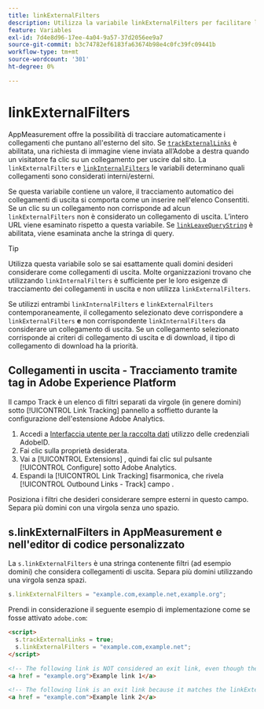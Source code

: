 ```yaml
---
title: linkExternalFilters
description: Utilizza la variabile linkExternalFilters per facilitare l'uscita automatica del tracciamento dei collegamenti.
feature: Variables
exl-id: 7d4e8d96-17ee-4a04-9a57-37d2056ee9a7
source-git-commit: b3c74782ef6183fa63674b98e4c0fc39fc09441b
workflow-type: tm+mt
source-wordcount: '301'
ht-degree: 0%

---
```


# linkExternalFilters

AppMeasurement offre la possibilità di tracciare automaticamente i collegamenti che puntano all&#39;esterno del sito. Se [`trackExternalLinks`](trackexternallinks.md) è abilitata, una richiesta di immagine viene inviata all’Adobe a destra quando un visitatore fa clic su un collegamento per uscire dal sito. La `linkExternalFilters` e [`linkInternalFilters`](linkinternalfilters.md) le variabili determinano quali collegamenti sono considerati interni/esterni.

Se questa variabile contiene un valore, il tracciamento automatico dei collegamenti di uscita si comporta come un inserire nell&#39;elenco Consentiti. Se un clic su un collegamento non corrisponde ad alcun `linkExternalFilters` non è considerato un collegamento di uscita. L’intero URL viene esaminato rispetto a questa variabile. Se [`linkLeaveQueryString`](linkleavequerystring.md) è abilitata, viene esaminata anche la stringa di query.

>[!TIP]
>
>Utilizza questa variabile solo se sai esattamente quali domini desideri considerare come collegamenti di uscita. Molte organizzazioni trovano che utilizzando `linkInternalFilters` è sufficiente per le loro esigenze di tracciamento dei collegamenti in uscita e non utilizza `linkExternalFilters`.

Se utilizzi entrambi `linkInternalFilters` e `linkExternalFilters` contemporaneamente, il collegamento selezionato deve corrispondere a `linkExternalFilters` **e** non corrispondente `linkInternalFilters` da considerare un collegamento di uscita. Se un collegamento selezionato corrisponde ai criteri di collegamento di uscita e di download, il tipo di collegamento di download ha la priorità.

## Collegamenti in uscita - Tracciamento tramite tag in Adobe Experience Platform

Il campo Track è un elenco di filtri separati da virgole (in genere domini) sotto [!UICONTROL Link Tracking] pannello a soffietto durante la configurazione dell&#39;estensione Adobe Analytics.

1. Accedi a [Interfaccia utente per la raccolta dati](https://experience.adobe.com/data-collection) utilizzo delle credenziali AdobeID.
2. Fai clic sulla proprietà desiderata.
3. Vai a [!UICONTROL Extensions] , quindi fai clic sul pulsante [!UICONTROL Configure] sotto Adobe Analytics.
4. Espandi la [!UICONTROL Link Tracking] fisarmonica, che rivela [!UICONTROL Outbound Links - Track] campo .

Posiziona i filtri che desideri considerare sempre esterni in questo campo. Separa più domini con una virgola senza uno spazio.

## s.linkExternalFilters in AppMeasurement e nell&#39;editor di codice personalizzato

La `s.linkExternalFilters` è una stringa contenente filtri (ad esempio domini) che considera collegamenti di uscita. Separa più domini utilizzando una virgola senza spazi.

```js
s.linkExternalFilters = "example.com,example.net,example.org";
```

Prendi in considerazione il seguente esempio di implementazione come se fosse attivato `adobe.com`:

```html
<script>
  s.trackExternalLinks = true;
  s.linkExternalFilters = "example.com,example.net";
</script>

<!-- The following link is NOT considered an exit link, even though the link is outside adobe.com -->
<a href = "example.org">Example link 1</a>

<!-- The following link is an exit link because it matches the linkExternalFilters allowlist -->
<a href = "example.com">Example link 2</a>
```
